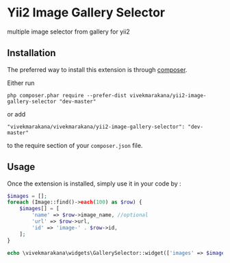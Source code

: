 Yii2 Image Gallery Selector
=========================
multiple image selector from gallery for yii2

Installation
------------

The preferred way to install this extension is through [composer](http://getcomposer.org/download/).

Either run

```
php composer.phar require --prefer-dist vivekmarakana/yii2-image-gallery-selector "dev-master"
```

or add

```
"vivekmarakana/vivekmarakana/yii2-image-gallery-selector": "dev-master"
```

to the require section of your `composer.json` file.


Usage
-----

Once the extension is installed, simply use it in your code by  :

```php
$images = [];
foreach (Image::find()->each(100) as $row) {
    $images[] = [
        'name' => $row->image_name, //optional
        'url' => $row->url,
        'id' => 'image-' . $row->id,
    ];
}

echo \vivekmarakana\widgets\GallerySelector::widget(['images' => $images]);
```
